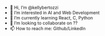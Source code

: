 - 👋 Hi, I’m @kellybertozzi
- 👀 I’m interested in AI and Web Development
- 🌱 I’m currently learning React, C, Python
- 💞️ I’m looking to collaborate on ??
- 📫 How to reach me: Github/LinkedIn

<!---
kellybertozzi/kellybertozzi is a ✨ special ✨ repository because its `README.md` (this file) appears on your GitHub profile.
You can click the Preview link to take a look at your changes.
--->
